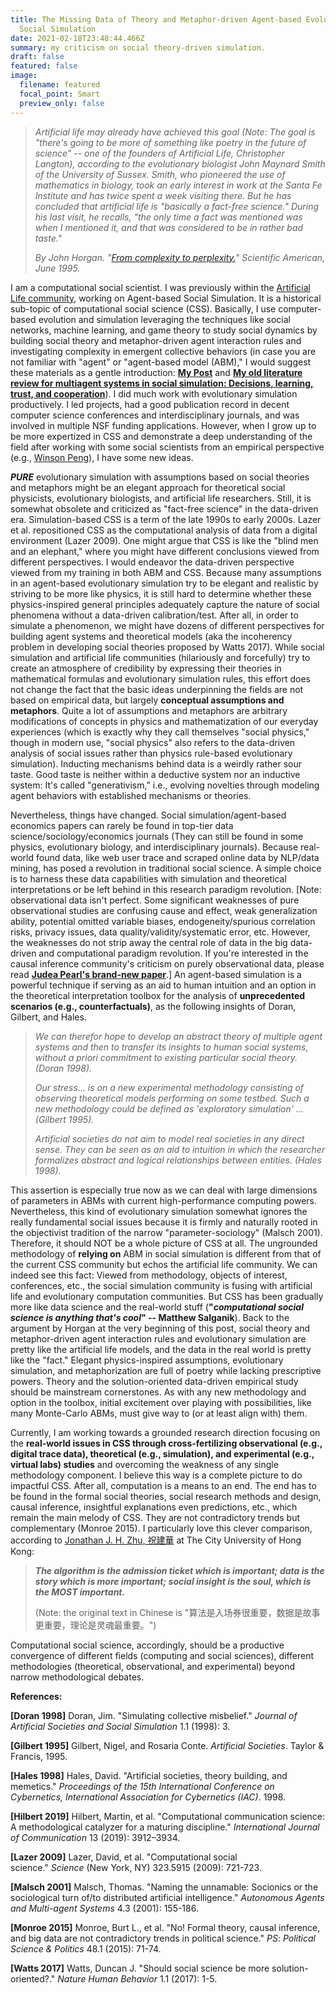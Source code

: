 ```yaml
---
title: The Missing Data of Theory and Metaphor-driven Agent-based Evolutionary
  Social Simulation
date: 2021-02-18T23:48:44.466Z
summary: my criticism on social theory-driven simulation.
draft: false
featured: false
image:
  filename: featured
  focal_point: Smart
  preview_only: false
---
```

> *Artificial life may already have achieved this goal (Note: The goal is "there's going to be more of something like poetry in the future of science" -- one of the founders of Artificial Life, Christopher Langton), according to the evolutionary biologist John Maynard Smith of the University of Sussex. Smith, who pioneered the use of mathematics in biology, took an early interest in work at the Santa Fe Institute and has twice spent a week visiting there. But he has concluded that artificial life is "basically a fact-free science." During his last visit, he recalls, "the only time a fact was mentioned was when I mentioned it, and that was considered to be in rather bad taste."*
>
> *By John Horgan. "[From complexity to perplexity.](http://www2.econ.iastate.edu/tesfatsi/hogan.complexperplex.htm)" Scientific American, June 1995.*

I am a computational social scientist. I was previously within the [Artificial Life community](https://en.wikipedia.org/wiki/Artificial_life), working on Agent-based Social Simulation. It is a historical sub-topic of computational social science (CSS). Basically, I use computer-based evolution and simulation leveraging the techniques like social networks, machine learning, and game theory to study social dynamics by building social theory and metaphor-driven agent interaction rules and investigating complexity in emergent collective behaviors (in case you are not familiar with "agent" or "agent-based model (ABM)," I would suggest these materials as a gentle introduction: **[My Post](https://www.carsonhlbao.com/publication/cooperation/)** and **[My old literature review for multiagent systems in social simulation: Decisions, learning, trust, and cooperation](https://www.academia.edu/49558503/Multiagent_Systems_in_Social_Simulation_Decisions_Learning_Trust_and_Cooperation)**). I did much work with evolutionary simulation productively. I led projects, had a good publication record in decent computer science conferences and interdisciplinary journals, and was involved in multiple NSF funding applications. However, when I grow up to be more expertized in CSS and demonstrate a deep understanding of the field after working with some social scientists from an empirical perspective (e.g., [Winson Peng](https://comartsci.msu.edu/our-people/taiquan-winson-peng)), I have some new ideas.

***PURE*** evolutionary simulation with assumptions based on social theories and metaphors might be an elegant approach for theoretical social physicists, evolutionary biologists, and artificial life researchers. Still, it is somewhat obsolete and criticized as "fact-free science" in the data-driven era. Simulation-based CSS is a term of the late 1990s to early 2000s. Lazer et al. repositioned CSS as the computational analysis of data from a digital environment (Lazer 2009). One might argue that CSS is like the "blind men and an elephant," where you might have different conclusions viewed from different perspectives. I would endeavor the data-driven perspective viewed from my training in both ABM and CSS. Because many assumptions in an agent-based evolutionary simulation try to be elegant and realistic by striving to be more like physics, it is still hard to determine whether these physics-inspired general principles adequately capture the nature of social phenomena without a data-driven calibration/test. After all, in order to simulate a phenomenon, we might have dozens of different perspectives for building agent systems and theoretical models (aka the incoherency problem in developing social theories proposed by Watts 2017). While social simulation and artificial life communities (hilariously and forcefully) try to create an atmosphere of credibility by expressing their theories in mathematical formulas and evolutionary simulation rules, this effort does not change the fact that the basic ideas underpinning the fields are not based on empirical data, but largely **conceptual assumptions and metaphors**. Quite a lot of assumptions and metaphors are arbitrary modifications of concepts in physics and mathematization of our everyday experiences (which is exactly why they call themselves "social physics," though in modern use, "social physics" also refers to the data-driven analysis of social issues rather than physics rule-based evolutionary simulation). Inducting mechanisms behind data is a weirdly rather sour taste. Good taste is neither within a deductive system nor an inductive system: It's called "generativism," i.e., evolving novelties through modeling agent behaviors with established mechanisms or theories.

Nevertheless, things have changed. Social simulation/agent-based economics papers can rarely be found in top-tier data science/sociology/economics journals (They can still be found in some physics, evolutionary biology, and interdisciplinary journals). Because real-world found data, like web user trace and scraped online data by NLP/data mining, has posed a revolution in traditional social science. A simple choice is to harness these data capabilities with simulation and theoretical interpretations or be left behind in this research paradigm revolution. [Note: observational data isn't perfect. Some significant weaknesses of pure observational studies are confusing cause and effect, weak generalization ability, potential omitted variable biases, endogeneity/spurious correlation risks, privacy issues, data quality/validity/systematic error, etc. However, the weaknesses do not strip away the central role of data in the big data-driven and computational paradigm revolution. If you're interested in the causal inference community's criticism on purely observational data, please read **[Judea Pearl's brand-new paper](https://ftp.cs.ucla.edu/pub/stat_ser/r502.pdf)**.] An agent-based simulation is a powerful technique if serving as an aid to human intuition and an option in the theoretical interpretation toolbox for the analysis of **unprecedented scenarios (e.g., counterfactuals)**, as the following insights of Doran, Gilbert, and Hales.

> *We can therefor hope to develop an abstract theory of multiple agent systems and then to transfer its insights to human social systems, without a priori commitment to existing particular social theory. (Doran 1998).*
>
> *Our stress... is on a new experimental methodology consisting of observing theoretical models performing on some testbed. Such a new methodology could be defined as 'exploratory simulation' ... (Gilbert 1995).*
>
> *Artificial societies do not aim to model real societies in any direct sense. They can be seen as an aid to intuition in which the researcher formalizes abstract and logical relationships between entities. (Hales 1998).*

This assertion is especially true now as we can deal with large dimensions of parameters in ABMs with current high-performance computing powers. Nevertheless, this kind of evolutionary simulation somewhat ignores the really fundamental social issues because it is firmly and naturally rooted in the objectivist tradition of the narrow "parameter-sociology" (Malsch 2001). Therefore, it should NOT be a whole picture of CSS at all. The ungrounded methodology of **relying on** ABM in social simulation is different from that of the current CSS community but echos the artificial life community. We can indeed see this fact: Viewed from methodology, objects of interest, conferences, etc., the social simulation community is fusing with artificial life and evolutionary computation communities. But CSS has been gradually more like data science and the real-world stuff (**"*computational social science is anything that's cool*" -- Matthew Salganik**). Back to the argument by Horgan at the very beginning of this post, social theory and metaphor-driven agent interaction rules and evolutionary simulation are pretty like the artificial life models, and the data in the real world is pretty like the "fact." Elegant physics-inspired assumptions, evolutionary simulation, and metaphorization are full of poetry while lacking prescriptive powers. Theory and the solution-oriented data-driven empirical study should be mainstream cornerstones. As with any new methodology and option in the toolbox, initial excitement over playing with possibilities, like many Monte-Carlo ABMs, must give way to (or at least align with) them.

Currently, I am working towards a grounded research direction focusing on the **real-world issues in CSS through cross-fertilizing observational (e.g., digital trace data), theoretical (e.g., simulation), and experimental (e.g., virtual labs) studies** and overcoming the weakness of any single methodology component. I believe this way is a complete picture to do impactful CSS. After all, computation is a means to an end. The end has to be found in the formal social theories, social research methods and design, causal inference, insightful explanations even predictions, etc., which remain the main melody of CSS. They are not contradictory trends but complementary (Monroe 2015). I particularly love this clever comparison, according to [Jonathan J. H. Zhu, 祝建華](https://scholar.google.com/citations?user=q41vFFQAAAAJ&hl=en) at The City University of Hong Kong:

> ***The algorithm is the admission ticket which is important; data is the story which is more important; social insight is the soul, which is the MOST important.***
>
> (Note: the original text in Chinese is "算法是入场券很重要，数据是故事更重要，理论是灵魂最重要。")

Computational social science, accordingly, should be a productive convergence of different fields (computing and social sciences), different methodologies (theoretical, observational, and experimental) beyond narrow methodological debates.

**References:**

**\[Doran 1998]** Doran, Jim. "Simulating collective misbelief." *Journal of Artificial Societies and Social Simulation* 1.1 (1998): 3.

**\[Gilbert 1995]** Gilbert, Nigel, and Rosaria Conte. *Artificial Societies*. Taylor & Francis, 1995.

**\[Hales 1998]** Hales, David. "Artificial societies, theory building, and memetics." *Proceedings of the 15th International Conference on Cybernetics, International Association for Cybernetics (IAC)*. 1998.

**\[Hilbert 2019]** Hilbert, Martin, et al. "Computational communication science: A methodological catalyzer for a maturing discipline." *International Journal of Communication* 13 (2019): 3912–3934.

**\[Lazer 2009]** Lazer, David, et al. "Computational social science." *Science* (New York, NY) 323.5915 (2009): 721-723.

**\[Malsch 2001]** Malsch, Thomas. "Naming the unnamable: Socionics or the sociological turn of/to distributed artificial intelligence." *Autonomous Agents and Multi-agent Systems* 4.3 (2001): 155-186.

**\[Monroe 2015]** Monroe, Burt L., et al. "No! Formal theory, causal inference, and big data are not contradictory trends in political science." *PS*: *Political Science & Politics* 48.1 (2015): 71-74.

**\[Watts 2017]** Watts, Duncan J. "Should social science be more solution-oriented?." *Nature Human Behavior* 1.1 (2017): 1-5.